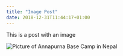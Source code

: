 ```yaml
---
title: "Image Post"
date: 2018-12-31T11:44:17+01:00
---
```


This is a post with an image

![Picture of Annapurna Base Camp in Nepal](imgs/nepal.jpg)
